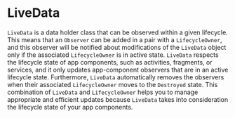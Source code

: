 # LiveData

`LiveData` is a data holder class that can be observed within a given lifecycle. This means that an `Observer` can be added in a pair with a `LifecycleOwner`, and this observer will be notified about modifications of the `LiveData` object only if the associated `LifecycleOwner` is in active state. `LiveData` respects the lifecycle state of app components, such as activities, fragments, or services, and it only updates app-component observers that are in an active lifecycle state. Furthermore, `LiveData` automatically removes the observers when their associated `LifecycleOwner` moves to the `Destroyed` state. This combination of `LiveData` and `LifecycleOwner` helps you to manage appropriate and efficient updates because `LiveData` takes into consideration the lifecycle state of your app components.